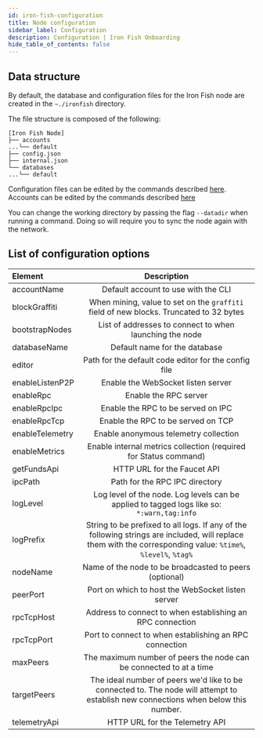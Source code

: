 ```yaml
---
id: iron-fish-configuration
title: Node configuration
sidebar_label: Configuration
description: Configuration | Iron Fish Onboarding
hide_table_of_contents: false
---
```


## Data structure
By default, the database and configuration files for the Iron Fish node are created in the `~./ironfish` directory.

The file structure is composed of the following:
```
[Iron Fish Node]
├── accounts
...└── default
├── config.json
├── internal.json
└── databases
...└── default
```

Configuration files can be edited by the commands described [here](cli.md#config).
Accounts can be edited by the commands described [here](cli.md#account--wallet)

You can change the working directory by passing the flag `--datadir` when running a command. Doing so will require you to sync the node again with the network.

## List of configuration options

| Element              | Description |
| :--------            | :-------------------------------------------------------------------------------------: |
| accountName          | Default account to use with the CLI |
| blockGraffiti        | When mining, value to set on the `graffiti` field of new blocks. Truncated to 32 bytes |
| bootstrapNodes       | List of addresses to connect to when launching the node |
| databaseName         | Default name for the database |
| editor               | Path for the default code editor for the config file |
| enableListenP2P      | Enable the WebSocket listen server |
| enableRpc            | Enable the RPC server |
| enableRpcIpc         | Enable the RPC to be served on IPC |
| enableRpcTcp         | Enable the RPC to be served on TCP |
| enableTelemetry      | Enable anonymous telemetry collection |
| enableMetrics        | Enable internal metrics collection (required for Status command) |
| getFundsApi          | HTTP URL for the Faucet API |
| ipcPath              | Path for the RPC IPC directory |
| logLevel             | Log level of the node. Log levels can be applied to tagged logs like so: `*:warn,tag:info` |
| logPrefix            | String to be prefixed to all logs. If any of the following strings are included, will replace them with the corresponding value: `%time%`, `%level%`, `%tag%` |
| nodeName             | Name of the node to be broadcasted to peers (optional) |
| peerPort             | Port on which to host the WebSocket listen server |
| rpcTcpHost           | Address to connect to when establishing an RPC connection |
| rpcTcpPort           | Port to connect to when establishing an RPC connection |
| maxPeers             | The maximum number of peers the node can be connected to at a time |
| targetPeers          | The ideal number of peers we'd like to be connected to. The node will attempt to establish new connections when below this number. |
| telemetryApi         | HTTP URL for the Telemetry API |